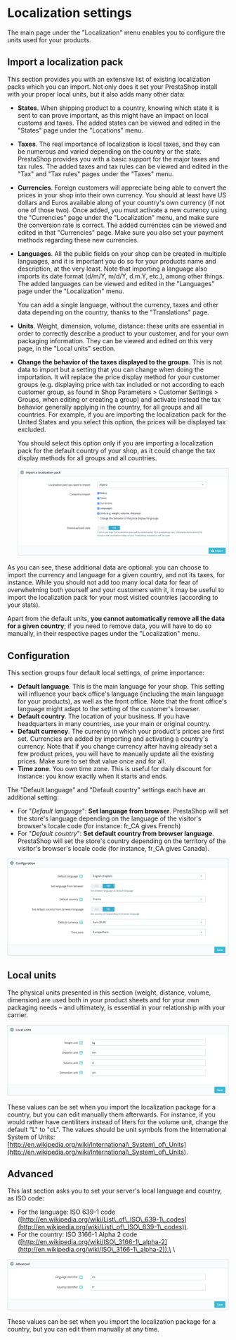 # Localization settings

The main page under the "Localization" menu enables you to configure the units used for your products.

## Import a localization pack <a href="#localizationsettings-importalocalizationpack" id="localizationsettings-importalocalizationpack"></a>

This section provides you with an extensive list of existing localization packs which you can import. Not only does it set your PrestaShop install with your proper local units, but it also adds many other data:

* **States**. When shipping product to a country, knowing which state it is sent to can prove important, as this might have an impact on local customs and taxes. The added states can be viewed and edited in the "States" page under the "Locations" menu.
* **Taxes**. The real importance of localization is local taxes, and they can be numerous and varied depending on the country or the state. PrestaShop provides you with a basic support for the major taxes and tax rules. The added taxes and tax rules can be viewed and edited in the "Tax" and "Tax rules" pages under the "Taxes" menu.
* **Currencies**. Foreign customers will appreciate being able to convert the prices in your shop into their own currency. You should at least have US dollars and Euros available along of your country's own currency (if not one of those two). Once added, you must activate a new currency using the "Currencies" page under the "Localization" menu, and make sure the conversion rate is correct. The added currencies can be viewed and edited in that "Currencies" page. Make sure you also set your payment methods regarding these new currencies.
*   **Languages**. All the public fields on your shop can be created in multiple languages, and it is important you do so for your products name and description, at the very least. Note that importing a language also imports its date format (d/m/Y, m/d/Y, d.m.Y, etc.), among other things. The added languages can be viewed and edited in the "Languages" page under the "Localization" menu.

    You can add a single language, without the currency, taxes and other data depending on the country, thanks to the "Translations" page.
* **Units**. Weight, dimension, volume, distance: these units are essential in order to correctly describe a product to your customer, and for your own packaging information. They can be viewed and edited on this very page, in the "Local units" section.
*   **Change the behavior of the taxes displayed to the groups**. This is not data to import but a setting that you can change when doing the importation. It will replace the price display method for your customer groups (e.g. displaying price with tax included or not according to each customer group, as found in Shop Parameters > Customer Settings > Groups, when editing or creating a group) and activate instead the tax behavior generally applying in the country, for all groups and all countries. For example, if you are importing the localization pack for the United States and you select this option, the prices will be displayed tax excluded.&#x20;

    You should select this option only if you are importing a localization pack for the default country of your shop, as it could change the tax display methods for all groups and all countries.

    ![](<../../../../.gitbook/assets/64225597 (2) (1) (1).png>)

As you can see, these additional data are optional: you can choose to import the currency and language for a given country, and not its taxes, for instance. While you should not add too many local data for fear of overwhelming both yourself and your customers with it, it may be useful to import the localization pack for your most visited countries (according to your stats).

Apart from the default units, **you cannot automatically remove all the data for a given country**; if you need to remove data, you will have to do so manually, in their respective pages under the "Localization" menu.

## Configuration <a href="#localizationsettings-configuration" id="localizationsettings-configuration"></a>

This section groups four default local settings, of prime importance:

* **Default language**. This is the main language for your shop. This setting will influence your back office's language (including the main language for your products), as well as the front office. Note that the front office's language might adapt to the setting of the customer's browser.
* **Default country**. The location of your business. If you have headquarters in many countries, use your main or original country.
* **Default currency**. The currency in which your product's prices are first set. Currencies are added by importing and activating a country's currency. Note that if you change currency after having already set a few product prices, you will have to manually update all the existing prices. Make sure to set that value once and for all.
* **Time zone**. You own time zone. This is useful for daily discount for instance: you know exactly when it starts and ends.

The "Default language" and "Default country" settings each have an additional setting:

* For "_Default language_": **Set language from browser**. PrestaShop will set the store's language depending on the language of the visitor's browser's locale code (for instance: fr\_CA gives French)
* For "_Default country_": **Set default country from browser language**. PrestaShop will set the store's country depending on the territory of the visitor's browser's locale code (for instance, fr\_CA gives Canada).

![](<../../../../.gitbook/assets/64225598 (3) (1) (4).png>)

## Local units <a href="#localizationsettings-localunits" id="localizationsettings-localunits"></a>

The physical units presented in this section (weight, distance, volume, dimension) are used both in your product sheets and for your own packaging needs – and ultimately, is essential in your relationship with your carrier.

![](<../../../../.gitbook/assets/64225599 (4) (3).png>)

These values can be set when you import the localization package for a country, but you can edit manually them afterwards. For instance, if you would rather have centiliters instead of liters for the volume unit, change the default "L" to "cL". The values should be unit symbols from the International System of Units: [http://en.wikipedia.org/wiki/International\_System\_of\_Units](http://en.wikipedia.org/wiki/International\_System\_of\_Units).

## Advanced <a href="#localizationsettings-advanced" id="localizationsettings-advanced"></a>

This last section asks you to set your server's local language and country, as ISO code:

* For the language: ISO 639-1 code ([http://en.wikipedia.org/wiki/List\_of\_ISO\_639-1\_codes](http://en.wikipedia.org/wiki/List\_of\_ISO\_639-1\_codes)).
* For the country: ISO 3166-1 Alpha 2 code ([http://en.wikipedia.org/wiki/ISO\_3166-1\_alpha-2](http://en.wikipedia.org/wiki/ISO\_3166-1\_alpha-2)).\
  \


![](<../../../../.gitbook/assets/64225600 (4) (2) (1).png>)

These values can be set when you import the localization package for a country, but you can edit them manually at any time.
